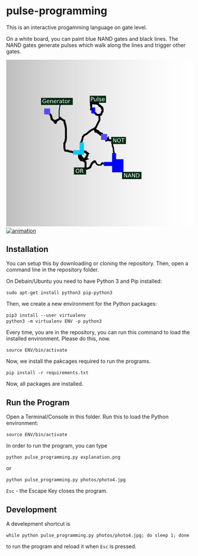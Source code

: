# pulse-programming

This is an interactive progamming language on gate level.

On a white board, you can paint blue NAND gates and black lines.
The NAND gates generate pulses which walk along the lines and
trigger other gates.

![](explanation.png)
[![animation](https://github.com/niccokunzmann/pulse-programming/releases/download/v0.0.1/explanation.gif)](https://github.com/niccokunzmann/pulse-programming/releases/download/v0.0.1/explanation.gif)

## Installation

You can setup this by downloading or cloning the repository.
Then, open a command line in the repository folder.

On Debain/Ubuntu you need to have Python 3 and Pip installed:

    sudo apt-get install python3 pip-python3

Then, we create a new environment for the Python packages:

    pip3 install --user virtualenv
    python3 -m virtualenv ENV -p python3

Every time, you are in the repository, you can run this command to load the
installed environment. Please do this, now.

    source ENV/bin/activate

Now, we install the pakcages required to run the programs.

    pip install -r requirements.txt

Now, all packages are installed.

## Run the Program

Open a Terminal/Console in this folder.
Run this to load the Python environment:

    source ENV/bin/activate

In order to run the program, you can type

    python pulse_programming.py explanation.png

or

    python pulse_programming.py photos/photo4.jpg

`Esc` - the Escape Key closes the program.

## Development

A develepment shortcut is

    while python pulse_programming.py photos/photo4.jpg; do sleep 1; done

to run the program and reload it when `Esc` is pressed.
